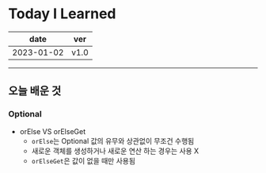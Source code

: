 # Today I Learned

| date       | ver  |
| ---------- | ---- |
| 2023-01-02 | v1.0 |

---

## 오늘 배운 것

### Optional

- orElse VS orElseGet
  - `orElse`는 Optional 값의 유무와 상관없이 무조건 수행됨
  - 새로운 객체를 생성하거나 새로운 연산 하는 경우는 사용 X
  - `orElseGet`은 값이 없을 때만 사용됨
